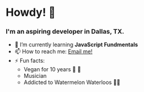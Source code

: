 # Howdy! 🤙

### I'm an aspiring developer in Dallas, TX.

- 🌱 I’m currently learning **JavaScript Fundmentals**
- 📫 How to reach me: [Email me!](mailto:nicholasamackey@gmail.com)
- ⚡ Fun facts: 
    * Vegan for 10 years 🤟 🌱
    * Musician 
    * Addicted to Watermelon Waterloos 🍉✨

